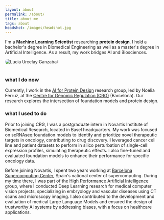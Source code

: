 ```yaml
---
layout: about
permalink: /about/
title: about me
tags: about
headshot: /images/headshot.jpg
---
```


I'm a **Machine Learning Scientist** researching **protein design**. I hold a bachelor's degree in Biomedical Engineering as well as a master's degree in Artificial Intelligence. As a result, my work bridges AI and Biosciences.

<div>
  <img 
    id="headshot"
    src="{{ page.headshot }}" 
    alt="Lucia Urcelay Ganzabal" 
    style="border-radius: 1em; max-width: 250px">
</div>

<br>


### what I do now

Currently, I work in the [AI for Protein Design](https://www.aiproteindesign.com/) research group, led by Noelia Ferruz, at the [Centre for Genomic Regulation (CRG)](https://www.crg.eu/) (Barcelona). Our research explores the intersection of foundation models and protein design.


### what I used to do

Prior to joining CRG, I was a postgraduate intern in Novartis Institute of Biomedical Research, located in Basel headquarters. My work was focused on scRNAseq foundation models to identify and prioritize novel therapeutic targets in oncology, contributing to drug discovery. I leveraged cancer cell line and patient datasets to perform in silico perturbation of single-cell expression profiles, simulating therapeutic effects. I also fine-tuned and evaluated foundation models to enhance their performance for specific oncology data.

Before joining Novartis, I spent two years working at [Barcelona Supercomputing Center](https://www.bsc.es), Spain's national center of supercomputing. During my time there, I was part of the [High Performance Artificial Intelligence](https://hpai.bsc.es/) group, where I conducted Deep Learning research for medical computer vision projects, specializing in embryology and vascular diseases using CT scans and microscopy imaging. I also contributed to the development and evaluation of medical Large Language Models and ensured the design of trustworthy AI systems by addressing biases, with a focus on healthcare applications.



